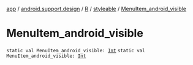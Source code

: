 [app](../../../index.md) / [android.support.design](../../index.md) / [R](../index.md) / [styleable](index.md) / [MenuItem_android_visible](./-menu-item_android_visible.md)

# MenuItem_android_visible

`static val MenuItem_android_visible: `[`Int`](https://kotlinlang.org/api/latest/jvm/stdlib/kotlin/-int/index.html)
`static val MenuItem_android_visible: `[`Int`](https://kotlinlang.org/api/latest/jvm/stdlib/kotlin/-int/index.html)